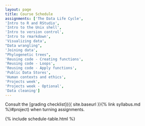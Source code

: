 ```yaml
---
layout: page
title: Course Schedule
assignments: ['The Data Life Cycle',
'Intro to R and RStudio',
'Intro to the Unix shell',
'Intro to version control',
'Intro to rmarkdown',
'Visualizing data',
"Data wrangling",
'Joining data',
"Phylogenetic trees",
'Reusing code - Creating functions',
'Reusing code - Loops',
'Reusing code - Apply functions',
'Public Data Stores',
'Human contexts and ethics',
'Projects week',
'Projects week - Optional',
'Data cleaning']
---
```


Consult the [grading checklist]({{ site.baseurl }}{% link syllabus.md %}#project) when turning assignments.

{% include schedule-table.html %}



<!-- Schedule Management
- Update the `assignments:` list with `title:` from `assignments/` files.
- Add 'Template' to `assignments:` to view the course template from `docs/`.
- The remaining content should be left AS IS.
-->

<!--
Notes from fall 2022:
Public data stores encompasses:
'Finding Data', and 'Storing data publicly',
'Communicating data science' and 'Why data science?' is part of the 'Projects week'
'Data cleaning' goes on extras
-->
